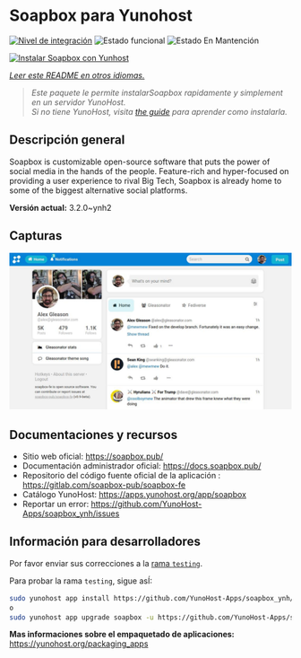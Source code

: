 <!--
Este archivo README esta generado automaticamente<https://github.com/YunoHost/apps/tree/master/tools/readme_generator>
No se debe editar a mano.
-->

# Soapbox para Yunohost

[![Nivel de integración](https://dash.yunohost.org/integration/soapbox.svg)](https://ci-apps.yunohost.org/ci/apps/soapbox/) ![Estado funcional](https://ci-apps.yunohost.org/ci/badges/soapbox.status.svg) ![Estado En Mantención](https://ci-apps.yunohost.org/ci/badges/soapbox.maintain.svg)

[![Instalar Soapbox con Yunhost](https://install-app.yunohost.org/install-with-yunohost.svg)](https://install-app.yunohost.org/?app=soapbox)

*[Leer este README en otros idiomas.](./ALL_README.md)*

> *Este paquete le permite instalarSoapbox rapidamente y simplement en un servidor YunoHost.*  
> *Si no tiene YunoHost, visita [the guide](https://yunohost.org/install) para aprender como instalarla.*

## Descripción general

Soapbox is customizable open-source software that puts the power of social media in the hands of the people.
Feature-rich and hyper-focused on providing a user experience to rival Big Tech, Soapbox is already home to some of the biggest alternative social platforms.


**Versión actual:** 3.2.0~ynh2

## Capturas

![Captura de Soapbox](./doc/screenshots/screenshot.jpg)

## Documentaciones y recursos

- Sitio web oficial: <https://soapbox.pub/>
- Documentación administrador oficial: <https://docs.soapbox.pub/>
- Repositorio del código fuente oficial de la aplicación : <https://gitlab.com/soapbox-pub/soapbox-fe>
- Catálogo YunoHost: <https://apps.yunohost.org/app/soapbox>
- Reportar un error: <https://github.com/YunoHost-Apps/soapbox_ynh/issues>

## Información para desarrolladores

Por favor enviar sus correcciones a la [rama `testing`](https://github.com/YunoHost-Apps/soapbox_ynh/tree/testing).

Para probar la rama `testing`, sigue asÍ:

```bash
sudo yunohost app install https://github.com/YunoHost-Apps/soapbox_ynh/tree/testing --debug
o
sudo yunohost app upgrade soapbox -u https://github.com/YunoHost-Apps/soapbox_ynh/tree/testing --debug
```

**Mas informaciones sobre el empaquetado de aplicaciones:** <https://yunohost.org/packaging_apps>
